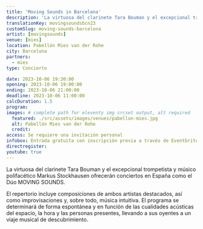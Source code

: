 ```yaml
---
title: 'Moving Sounds in Barcelona'
description: 'La virtuosa del clarinete Tara Bouman y el excepcional trompetista y músico polifacético Markus Stockhausen ofrecerán conciertos en España como el Dúo MOVING SOUNDS'
translationKey: movingsoundsbcn23
customSlug: moving-sounds-barcelona
artist: [movingsounds]
venue: [mies]
location: Pabellón Mies van der Rohe
city: Barcelona
partners:
  - mies
type: Concierto

date: 2023-10-06 19:30:00
opening: 2023-10-06 19:00:00
ending: 2023-10-06 21:00:00
deadline: 2023-10-06 11:00:00
calcDuration: 1.5
program:
images: # complete path for eleventy img srcset output, alt required
  featured: ./src/assets/images/venues/pabellon-mies.jpg
  alt: Pabellón Mies van der Rohe
  credit:
access: Se requiere una invitación personal
infobox: Entrada gratuita con inscripción previa a través de Eventbrite.
directregister:
youtube: true
---
```


La virtuosa del clarinete Tara Bouman y el excepcional trompetista y músico polifacético Markus Stockhausen ofrecerán conciertos en España como el Dúo MOVING SOUNDS.

El repertorio incluye composiciones de ambos artistas destacados, así como improvisaciones y, sobre todo, música intuitiva. El programa se determinará de forma espontánea y en función de las cualidades acústicas del espacio, la hora y las personas presentes, llevando a sus oyentes a un viaje musical de descubrimiento.
